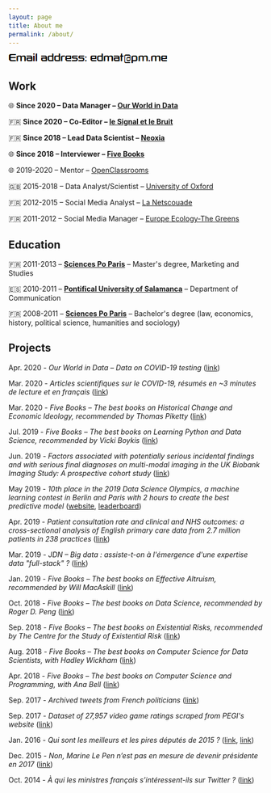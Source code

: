 ```yaml
---
layout: page
title: About me
permalink: /about/
---
```


![email](https://raw.githubusercontent.com/edomt/edomt.github.io/master/images/email.png)

## Work

🌐 **Since 2020 – Data Manager – [Our World in Data](https://ourworldindata.org/)**

🇫🇷 **Since 2020 – Co-Editor – [le Signal et le Bruit](https://signaletbruit.substack.com/subscribe)**

🇫🇷 **Since 2018 – Lead Data Scientist – [Neoxia](https://neoxia.com/)**

🌐 **Since 2018 – Interviewer – [Five Books](https://fivebooks.com/)**

🌐 2019-2020 – Mentor – [OpenClassrooms](https://openclassrooms.com)

🇬🇧 2015-2018 – Data Analyst/Scientist – [University of Oxford](https://www.medsci.ox.ac.uk/)

🇫🇷 2012-2015 – Social Media Analyst – [La Netscouade](http://www.lanetscouade.com/)

🇫🇷 2011-2012 – Social Media Manager – [Europe Ecology-The Greens](http://eelv.fr/)


## Education

🇫🇷 2011-2013 – [**Sciences Po Paris**](https://www.sciencespo.fr/en/home) – Master's degree, Marketing and Studies

🇪🇸 2010-2011 – [**Pontifical University of Salamanca**](https://www.upsa.es/) – Department of Communication

🇫🇷 2008-2011 – [**Sciences Po Paris**](https://www.sciencespo.fr/en/home) – Bachelor's degree (law, economics, history, political science, humanities and sociology)


## Projects

Apr. 2020 - *Our World in Data – Data on COVID-19 testing* ([link](https://ourworldindata.org/covid-testing))

Mar. 2020 - *Articles scientifiques sur le COVID-19, résumés en ~3 minutes de lecture et en français* ([link](https://covid19sci.substack.com/archive?sort=new))

Mar. 2020 - *Five Books – The best books on Historical Change and Economic Ideology, recommended by Thomas Piketty* ([link](https://fivebooks.com/best-books/economic-ideology-thomas-piketty/))

Jul. 2019 - *Five Books – The best books on Learning Python and Data Science, recommended by Vicki Boykis* ([link](https://fivebooks.com/best-books/learning-python-and-data-science-vicki-boykis/))

Jun. 2019 - *Factors associated with potentially serious incidental findings and with serious final diagnoses on multi-modal imaging in the UK Biobank Imaging Study: A prospective cohort study* ([link](https://doi.org/10.1371/journal.pone.0218267))

May 2019 - *10th place in the 2019 Data Science Olympics, a machine learning contest in Berlin and Paris with 2 hours to create the best predictive model* ([website](https://www.datascience-olympics.com/), [leaderboard](https://raw.githubusercontent.com/edomt/edomt.github.io/master/images/dso2019_results.png))

Apr. 2019 - *Patient consultation rate and clinical and NHS outcomes: a cross-sectional analysis of English primary care data from 2.7 million patients in 238 practices* ([link](https://doi.org/10.1186/s12913-019-4036-y))

Mar. 2019 - *JDN – Big data : assiste-t-on à l'émergence d'une expertise data "full-stack" ?* ([link](https://www.journaldunet.com/solutions/expert/70788/big-data---assiste-t-on-a-l-emergence-d-une-expertise-data--full-stack.shtml))

Jan. 2019 - *Five Books – The best books on Effective Altruism, recommended by Will MacAskill* ([link](https://fivebooks.com/best-books/effective-altruism-will-macaskill/))

Oct. 2018 - *Five Books – The best books on Data Science, recommended by Roger D. Peng* ([link](https://fivebooks.com/best-books/data-science-roger-peng/))

Sep. 2018 - *Five Books – The best books on Existential Risks, recommended by The Centre for the Study of Existential Risk* ([link](https://fivebooks.com/best-books/existential-risks-cambridge-cser/))

Aug. 2018 - *Five Books – The best books on Computer Science for Data Scientists, with Hadley Wickham* ([link](https://fivebooks.com/best-books/computer-science-data-science-hadley-wickham/))

Apr. 2018 - *Five Books – The best books on Computer Science and Programming, with Ana Bell* ([link](https://fivebooks.com/best-books/programming-computer-science-ana-bell/))

Sep. 2017 - *Archived tweets from French politicians* ([link](https://github.com/edomt/tweets_archive_FRpol))

Sep. 2017 - *Dataset of 27,957 video game ratings scraped from PEGI's website* ([link](https://github.com/edomt/pegi))

Jan. 2016 - *Qui sont les meilleurs et les pires députés de 2015 ?* ([link](https://www.lesechos.fr/15/01/2016/lesechos.fr/021620041874_qui-sont-les-meilleurs-et-les-pires-deputes-de-2015--.htm), [link](https://github.com/edomt/datapol))

Dec. 2015 - *Non, Marine Le Pen n’est pas en mesure de devenir présidente en 2017* ([link](https://medium.com/@edmathieu/non-marine-le-pen-n-est-pas-en-mesure-de-devenir-pr%C3%A9sidente-en-2017-859ebe516e5d))

Oct. 2014 - *À qui les ministres français s’intéressent-ils sur Twitter ?* ([link](https://medium.com/@edmathieu/a-qui-les-ministres-du-gouvernement-francais-sinteressent-ils-sur-twitter-4f21d2c98c2a))

